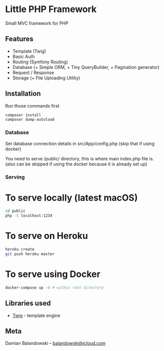 # Little PHP Framework

Small MVC framework for PHP

## Features
* Template (Twig)
* Basic Auth
* Routing (Symfony Routing)
* Database (+ Simple ORM, + Tiny QueryBuilder, + Pagination generator)
* Request / Response 
* Storage (+ File Uploading Utility)

## Installation

Run those commands first

```sh
composer install
composer dump-autoload
```

### Database
Set database connection details in src/App/config.php (skip that if using docker)

You need to serve /public/ directory, this is where main index.php file is. (also can be skipped if using the docker because it is already set up)

### Serving

# To serve locally (latest macOS)
```sh
cd public
php -S localhost:1234
```

# To serve on Heroku
```sh
heroku create
git push heroku master
```

# To serve using Docker
```sh
docker-compose up -d # within root directory
```

## Libraries used
* [Twig](https://github.com/twigphp/Twig) - template engine


## Meta

Damian Balandowski – balandowski@icloud.com